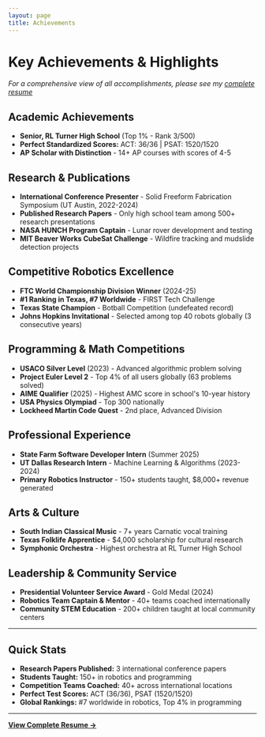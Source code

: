 ```yaml
---
layout: page
title: Achievements
---
```


# Key Achievements & Highlights

*For a comprehensive view of all accomplishments, please see my [complete resume](resume.md)*

## Academic Achievements
- **Senior, RL Turner High School** (Top 1% - Rank 3/500)
- **Perfect Standardized Scores:** ACT: 36/36 | PSAT: 1520/1520
- **AP Scholar with Distinction** - 14+ AP courses with scores of 4-5

## Research & Publications
- **International Conference Presenter** - Solid Freeform Fabrication Symposium (UT Austin, 2022-2024)
- **Published Research Papers** - Only high school team among 500+ research presentations
- **NASA HUNCH Program Captain** - Lunar rover development and testing
- **MIT Beaver Works CubeSat Challenge** - Wildfire tracking and mudslide detection projects

## Competitive Robotics Excellence
- **FTC World Championship Division Winner** (2024-25)
- **#1 Ranking in Texas, #7 Worldwide** - FIRST Tech Challenge
- **Texas State Champion** - Botball Competition (undefeated record)
- **Johns Hopkins Invitational** - Selected among top 40 robots globally (3 consecutive years)

## Programming & Math Competitions
- **USACO Silver Level** (2023) - Advanced algorithmic problem solving
- **Project Euler Level 2** - Top 4% of all users globally (63 problems solved)
- **AIME Qualifier** (2025) - Highest AMC score in school's 10-year history
- **USA Physics Olympiad** - Top 300 nationally
- **Lockheed Martin Code Quest** - 2nd place, Advanced Division

## Professional Experience
- **State Farm Software Developer Intern** (Summer 2025)
- **UT Dallas Research Intern** - Machine Learning & Algorithms (2023-2024)
- **Primary Robotics Instructor** - 150+ students taught, $8,000+ revenue generated

## Arts & Culture
- **South Indian Classical Music** - 7+ years Carnatic vocal training
- **Texas Folklife Apprentice** - $4,000 scholarship for cultural research
- **Symphonic Orchestra** - Highest orchestra at RL Turner High School

## Leadership & Community Service
- **Presidential Volunteer Service Award** - Gold Medal (2024)
- **Robotics Team Captain & Mentor** - 40+ teams coached internationally
- **Community STEM Education** - 200+ children taught at local community centers

---

## Quick Stats
- **Research Papers Published:** 3 international conference papers
- **Students Taught:** 150+ in robotics and programming
- **Competition Teams Coached:** 40+ across international locations
- **Perfect Test Scores:** ACT (36/36), PSAT (1520/1520)
- **Global Rankings:** #7 worldwide in robotics, Top 4% in programming

---

[**View Complete Resume →**](resume.md)
